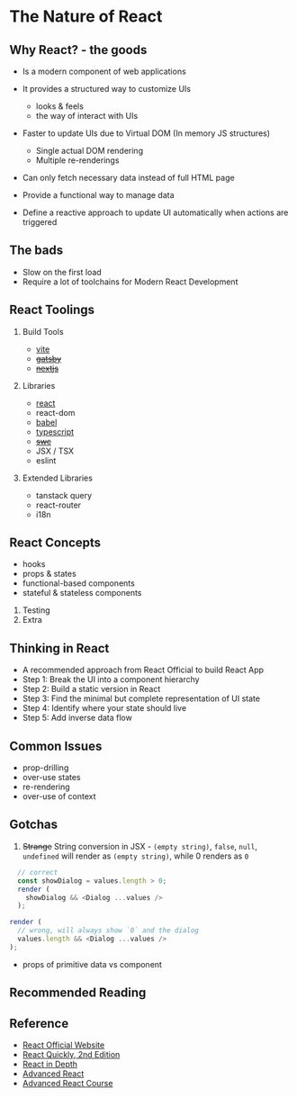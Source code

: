 # The Nature of React <!-- omit in toc -->

## Why React? - the goods

- Is a modern component of web applications

- It provides a structured way to customize UIs
  - looks & feels
  - the way of interact with UIs

- Faster to update UIs due to Virtual DOM (In memory JS structures)
  - Single actual DOM rendering
  - Multiple re-renderings

- Can only fetch necessary data instead of full HTML page

- Provide a functional way to manage data

- Define a reactive approach to update UI automatically when actions are triggered

## The bads

- Slow on the first load
- Require a lot of toolchains for Modern React Development

## React Toolings

1. Build Tools

   - [vite](https://vite.dev)
   - ~~[gatsby](https://www.gatsbyjs.com)~~
   - ~~[nextjs](https://nextjs.org)~~

2. Libraries

   - [react](https://react.dev)
   - react-dom
   - [babel](https://babeljs.io)
   - [typescript](https://www.typescriptlang.org)
   - ~~[swc](https://swc.rs)~~
   - JSX / TSX
   - eslint

3. Extended Libraries

   - tanstack query
   - react-router
   - i18n

## React Concepts

- hooks
- props & states
- functional-based components
- stateful & stateless components

1. Testing
2. Extra

## Thinking in React

- A recommended approach from React Official to build React App
- Step 1: Break the UI into a component hierarchy
- Step 2: Build a static version in React
- Step 3: Find the minimal but complete representation of UI state
- Step 4: Identify where your state should live
- Step 5: Add inverse data flow

## Common Issues

- prop-drilling
- over-use states
- re-rendering
- over-use of context

## Gotchas

1. ~~Strange~~ String conversion in JSX - `(empty string)`, `false`, `null`, `undefined` will render as `(empty string)`, while 0 renders as `0`

```typescript
  // correct
  const showDialog = values.length > 0;
  render (
    showDialog && <Dialog ...values />
  );
```

```typescript
render (
  // wrong, will always show `0` and the dialog
  values.length && <Dialog ...values />
);
```

- props of primitive data vs component

## Recommended Reading

  <!-- https://tkdodo.eu/blog/dont-over-use-state
  https://tkdodo.eu/blog/putting-props-to-use-state
  https://tkdodo.eu/blog/things-to-know-about-use-state
  https://tkdodo.eu/blog/use-state-for-one-time-initializations
  https://tkdodo.eu/blog/use-state-vs-use-reducer

  https://2019.wattenberger.com/blog/react-hooks
 -->

## Reference

- [React Official Website](https://react.dev "https://react.dev")
- [React Quickly, 2nd Edition](https://www.manning.com/books/react-quickly-second-edition "https://www.manning.com/books/react-quickly-second-edition")
- [React in Depth](https://www.manning.com/books/react-in-depth "https://www.manning.com/books/react-in-depth")
- [Advanced React](https://www.manning.com/books/react-in-depth "https://www.manning.com/books/react-in-depth")
- [Advanced React Course](https://www.youtube.com/playlist?list=PL6dw1BPCcLC4n-4o-t1kQZH0NJeZtpmGp "https://www.youtube.com/playlist?list=PL6dw1BPCcLC4n-4o-t1kQZH0NJeZtpmGp")
